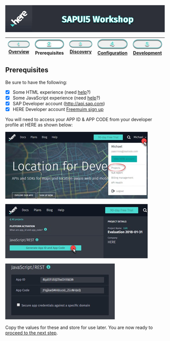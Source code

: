 <img src="./workshop_sapui5.jpg" width="890" />

| [![Overview](../../images/01_off.png)<br>Overview](./README.md) | ![Prerequisites](../../images/02.png)<br>Prerequisites | [![Discovery](../../images/03_off.png)<br>Discovery](./03.md) | [![Configuration](../../images/04_off.png)<br>Configuration](./04.md) | [![Development](../../images/05_off.png)<br>Development](./05.md)
| :---: | :---: | :---: | :---: | :---: |

## Prerequisites

Be sure to have the following:

- [X] Some HTML experience (need [help](https://www.w3schools.com/html/default.asp)?) 
- [X] Some JavaScript experience (need [help](https://www.w3schools.com/js/default.asp)?)
- [X] SAP Developer account (http://api.sap.com) 
- [X] HERE Developer account [Freemuim sign up](https://developer.here.com/ref/apisap_github?create=Freemium-Basic)

You will need to access your APP ID & APP CODE from your developer profile at HERE as shown below:

![HERE Projects](../../images/portal_projects.jpg)

![HERE Projects](../../images/portal_generate.jpg)

![HERE Projects](../../images/portal_id_code.jpg)

Copy the values for these and store for use later. You are now ready to [proceed to the next step](./03.md).
